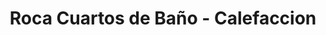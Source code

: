 ---
title: "Roca Cuartos de Baño - Calefaccion"
url: /baeza/roca-cuartos-de-bano-calefaccion/
shop: muebles
---